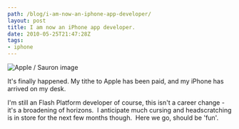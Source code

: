```yaml
---
path: /blog/i-am-now-an-iphone-app-developer/
layout: post
title: I am now an iPhone app developer.
date: 2010-05-25T21:47:28Z
tags:
- iphone
---
```


![](http://uploads.psyked.co.uk/2010/05/iphone-sauron.png "Apple / Sauron image")

It's finally happened. My tithe to Apple has been paid, and my iPhone has arrived on my desk.

I'm still an Flash Platform developer of course, this isn't a career change - it's a broadening of horizons.  I anticipate much cursing and headscratching is in store for the next few months though.  Here we go, should be 'fun'.